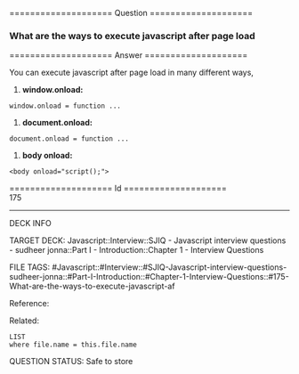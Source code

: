 ==================== Question ====================  

### What are the ways to execute javascript after page load  

==================== Answer ====================  

You can execute javascript after page load in many different ways,

1. **window.onload:**

<!-- codeblock-start -->
<pre><code class="hljs language-javascript"><span class="hljs-variable language_">window</span>.<span class="hljs-property">onload</span> = <span class="hljs-keyword">function</span> ...
</code></pre>
<!-- codeblock-end -->

1. **document.onload:**

<!-- codeblock-start -->
<pre><code class="hljs language-javascript"><span class="hljs-variable language_">document</span>.<span class="hljs-property">onload</span> = <span class="hljs-keyword">function</span> ...
</code></pre>
<!-- codeblock-end -->

1. **body onload:**

<!-- codeblock-start -->
<pre><code class="hljs language-javascript">&#x3C;body onload=<span class="hljs-string">"script();"</span>>
</code></pre>
<!-- codeblock-end -->

==================== Id ====================  
175

---

DECK INFO

TARGET DECK: Javascript::Interview::SJIQ - Javascript interview questions - sudheer jonna::Part I - Introduction::Chapter 1 - Interview Questions

FILE TAGS: #Javascript::#Interview::#SJIQ-Javascript-interview-questions-sudheer-jonna::#Part-I-Introduction::#Chapter-1-Interview-Questions::#175-What-are-the-ways-to-execute-javascript-af

Reference:

Related:

```dataview
LIST
where file.name = this.file.name
```

QUESTION STATUS: Safe to store
